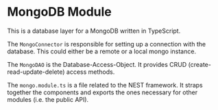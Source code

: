 # MongoDB Module

This is a database layer for a MongoDB written in TypeScript.

The `MongoConnector` is responsible for setting up a connection with
the database. This could either be a remote or a local mongo instance.

The `MongoDAO` is the Database-Access-Object. It provides CRUD
(create-read-update-delete) access methods.

The `mongo.module.ts` is a file related to the NEST framework.
It straps together the components and exports the ones necessary for
other modules (i.e. the public API).

